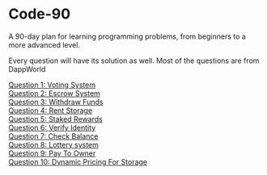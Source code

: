 # Code-90
A 90-day plan for learning programming problems, from beginners to a more advanced level.

Every question will have its solution as well. Most of the questions are from DappWorld

[Question 1: Voting System]()
<br>
[Question 2: Escrow System]()
<br>
[Question 3: Withdraw Funds]()
<br>
[Question 4: Rent Storage]()
<br>
[Question 5: Staked Rewards]()
<br>
[Question 6: Verify Identity]()
<br>
[Question 7: Check Balance]()
<br>
[Question 8: Lottery system]()
<br>
[Question 9: Pay To Owner]()
<br>
[Question 10: Dynamic Pricing For Storage]()





